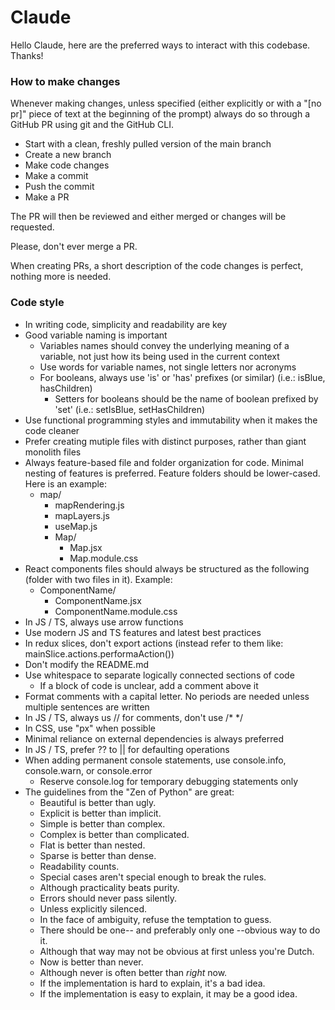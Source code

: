 # Claude

Hello Claude, here are the preferred ways to interact with this codebase. Thanks!

### How to make changes

Whenever making changes, unless specified (either explicitly or with a "[no pr]" piece of text at the beginning of the prompt) always do so through a GitHub PR using git and the GitHub CLI.

- Start with a clean, freshly pulled version of the main branch
- Create a new branch
- Make code changes
- Make a commit
- Push the commit
- Make a PR

The PR will then be reviewed and either merged or changes will be requested.

Please, don't ever merge a PR.

When creating PRs, a short description of the code changes is perfect, nothing more is needed.

### Code style

- In writing code, simplicity and readability are key
- Good variable naming is important
  - Variables names should convey the underlying meaning of a variable, not just how its being used in the current context
  - Use words for variable names, not single letters nor acronyms
  - For booleans, always use 'is' or 'has' prefixes (or similar) (i.e.: isBlue, hasChildren)
    - Setters for booleans should be the name of boolean prefixed by 'set' (i.e.: setIsBlue, setHasChildren)
- Use functional programming styles and immutability when it makes the code cleaner
- Prefer creating mutiple files with distinct purposes, rather than giant monolith files
- Always feature-based file and folder organization for code. Minimal nesting of features
  is preferred. Feature folders should be lower-cased. Here is an example:
  - map/
    - mapRendering.js
    - mapLayers.js
    - useMap.js
    - Map/
      - Map.jsx
      - Map.module.css
- React components files should always be structured as the following (folder with two files in it). Example:
  - ComponentName/
    - ComponentName.jsx
    - ComponentName.module.css
- In JS / TS, always use arrow functions
- Use modern JS and TS features and latest best practices
- In redux slices, don't export actions (instead refer to them like: mainSlice.actions.performaAction())
- Don't modify the README.md
- Use whitespace to separate logically connected sections of code
  - If a block of code is unclear, add a comment above it
- Format comments with a capital letter. No periods are needed unless multiple sentences
  are written
- In JS / TS, always us // for comments, don't use /\* \*/
- In CSS, use "px" when possible
- Minimal reliance on external dependencies is always preferred
- In JS / TS, prefer ?? to || for defaulting operations
- When adding permanent console statements, use console.info, console.warn, or console.error
  - Reserve console.log for temporary debugging statements only
- The guidelines from the "Zen of Python" are great:
  - Beautiful is better than ugly.
  - Explicit is better than implicit.
  - Simple is better than complex.
  - Complex is better than complicated.
  - Flat is better than nested.
  - Sparse is better than dense.
  - Readability counts.
  - Special cases aren't special enough to break the rules.
  - Although practicality beats purity.
  - Errors should never pass silently.
  - Unless explicitly silenced.
  - In the face of ambiguity, refuse the temptation to guess.
  - There should be one-- and preferably only one --obvious way to do it.
  - Although that way may not be obvious at first unless you're Dutch.
  - Now is better than never.
  - Although never is often better than _right_ now.
  - If the implementation is hard to explain, it's a bad idea.
  - If the implementation is easy to explain, it may be a good idea.
